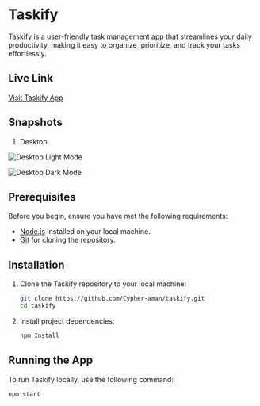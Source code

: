 # Taskify

Taskify is a user-friendly task management app that streamlines your daily productivity, making it easy to organize, prioritize, and track your tasks effortlessly.

## Live Link

[Visit Taskify App](https://taskify-project-app.netlify.app/)

## Snapshots

1. Desktop


![Desktop Light Mode](https://github.com/Cypher-aman/taskify/assets/71575102/e1222bb0-42fc-49f6-b1d4-c175841f132a)

![Desktop Dark Mode](https://github.com/Cypher-aman/taskify/assets/71575102/c894dc32-b4b4-4cfe-b5c2-e425bc2d231b)

## Prerequisites

Before you begin, ensure you have met the following requirements:

- [Node.js](https://nodejs.org/) installed on your local machine.
- [Git](https://git-scm.com/) for cloning the repository.

## Installation

1. Clone the Taskify repository to your local machine:

   ```bash
   git clone https://github.com/Cypher-aman/taskify.git
   cd taskify

   ```

2. Install project dependencies:

   ```bash
   npm Install
   ```

## Running the App

To run Taskify locally, use the following command:

    npm start
